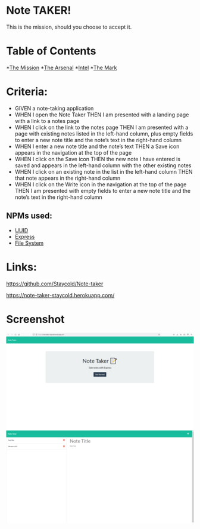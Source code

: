 # Note TAKER!

This is the mission, should you choose to accept it.

# Table of Contents
*[The Mission](#criteria)
*[The Arsenal](#npms-used)
*[Intel](#links)
*[The Mark](#screenshot)



# Criteria: 
<ul>
<li>GIVEN a note-taking application</li>
<li>WHEN I open the Note Taker
THEN I am presented with a landing page with a link to a notes page</li>
<li>WHEN I click on the link to the notes page
THEN I am presented with a page with existing notes listed in the left-hand column, plus empty fields to enter a new note title and the note’s text in the right-hand column</li>
<li>WHEN I enter a new note title and the note’s text
THEN a Save icon appears in the navigation at the top of the page</li>
<li>WHEN I click on the Save icon
THEN the new note I have entered is saved and appears in the left-hand column with the other existing notes</li>
<li>WHEN I click on an existing note in the list in the left-hand column
THEN that note appears in the right-hand column</li>
<li>WHEN I click on the Write icon in the navigation at the top of the page
THEN I am presented with empty fields to enter a new note title and the note’s text in the right-hand column</li>
</ul>


## NPMs used:

<ul>
<li><a href="https://www.npmjs.com/package/uuid" target="_blank">UUID </a> </li>
<li><a href="https://www.npmjs.com/package/express" target="_blank">Express</a></li>
<li><a href="https://www.npmjs.com/package/file-system" target="_blank">File System</a></li>
</ul>


# Links:

<a href="https://github.com/Staycold/Note-taker" target="_blank">https://github.com/Staycold/Note-taker</a>

<a href="https://note-taker-staycold.herokuapp.com/ " target="_blank">https://note-taker-staycold.herokuapp.com/ </a>

 

 # Screenshot

<img src="Assets/Screenshot (47).png"/>

<img src="Assets/Screenshot (48).png"/>